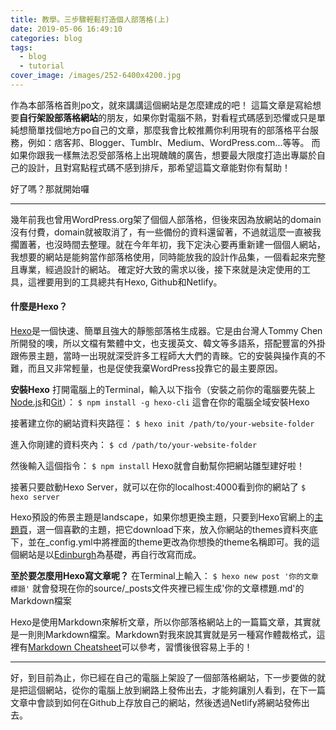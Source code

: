 ```yaml
---
title: 教學。三步驟輕鬆打造個人部落格(上)
date: 2019-05-06 16:49:10
categories: blog
tags:
  - blog
  - tutorial
cover_image: /images/252-6400x4200.jpg
---
```

作為本部落格首則po文，就來講講這個網站是怎麼建成的吧！
這篇文章是寫給想要**自行架設部落格網站**的朋友，如果你對電腦不熟，對看程式碼感到恐懼或只是單純想簡單找個地方po自己的文章，那麼我會比較推薦你利用現有的部落格平台服務，例如：痞客邦、Blogger、Tumblr、Medium、WordPress.com...等等。
而如果你跟我一樣無法忍受部落格上出現醜醜的廣告，想要最大限度打造出專屬於自己的設計，且對寫點程式碼不感到排斥，那希望這篇文章能對你有幫助！

好了嗎？那就開始囉

---

幾年前我也曾用WordPress.org架了個個人部落格，但後來因為放網站的domain沒有付費，domain就被取消了，有一些備份的資料還留著，不過就這麼一直被我擱置著，也沒時間去整理。就在今年年初，我下定決心要再重新建一個個人網站，我想要的網站是能夠當作部落格使用，同時能放我的設計作品集，一個看起來完整且專業，經過設計的網站。
確定好大致的需求以後，接下來就是決定使用的工具，這裡要用到的工具總共有Hexo, Github和Netlify。

#### 什麼是Hexo？

[Hexo](https://hexo.io/)是一個快速、簡單且強大的靜態部落格生成器。它是由台灣人Tommy Chen所開發的噢，所以文檔有繁體中文，也支援英文、韓文等多語系，搭配豐富的外掛跟佈景主題，當時一出現就深受許多工程師大大們的青睞。它的安裝與操作真的不難，而且又非常輕量，也是促使我棄WordPress投靠它的最主要原因。

**安裝Hexo**
打開電腦上的Terminal，輸入以下指令（安裝之前你的電腦要先裝上[Node.js](https://nodejs.org/en/)和[Git](https://git-scm.com/)）：
`$ npm install -g hexo-cli`
這會在你的電腦全域安裝Hexo

接著建立你的網站資料夾路徑：
`$ hexo init /path/to/your-website-folder`

進入你剛建的資料夾內：
`$ cd /path/to/your-website-folder`

然後輸入這個指令：
`$ npm install`
Hexo就會自動幫你把網站雛型建好啦！

接著只要啟動Hexo Server，就可以在你的localhost:4000看到你的網站了
`$ hexo server`

Hexo預設的佈景主題是landscape，如果你想更換主題，只要到Hexo官網上的[主題頁](https://hexo.io/themes/)，選一個喜歡的主題，把它download下來，放入你網站的themes資料夾底下，並在_config.yml中將裡面的theme更改為你想換的theme名稱即可。我的這個網站是以[Edinburgh](https://github.com/sharvaridesai/hexo-theme-edinburgh)為基礎，再自行改寫而成。

**至於要怎麼用Hexo寫文章呢？**
在Terminal上輸入：
`$ hexo new post '你的文章標題'`
就會發現在你的source/\_posts文件夾裡已經生成'你的文章標題.md'的Markdown檔案

Hexo是使用Markdown來解析文章，所以你部落格網站上的一篇篇文章，其實就是一則則Markdown檔案。Markdown對我來說其實就是另一種寫作體裁格式，這裡有[Markdown Cheatsheet](https://gist.github.com/billy3321/1001749662c370887c63bb30f26c9e6e)可以參考，習慣後很容易上手的！

---

好，到目前為止，你已經在自己的電腦上架設了一個部落格網站，下一步要做的就是把這個網站，從你的電腦上放到網路上發佈出去，才能夠讓別人看到，在下一篇文章中會談到如何在Github上存放自己的網站，然後透過Netlify將網站發佈出去。

